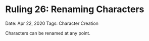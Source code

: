 # Ruling 26: Renaming Characters

Date: Apr 22, 2020
Tags: Character Creation

Characters can be renamed at any point.